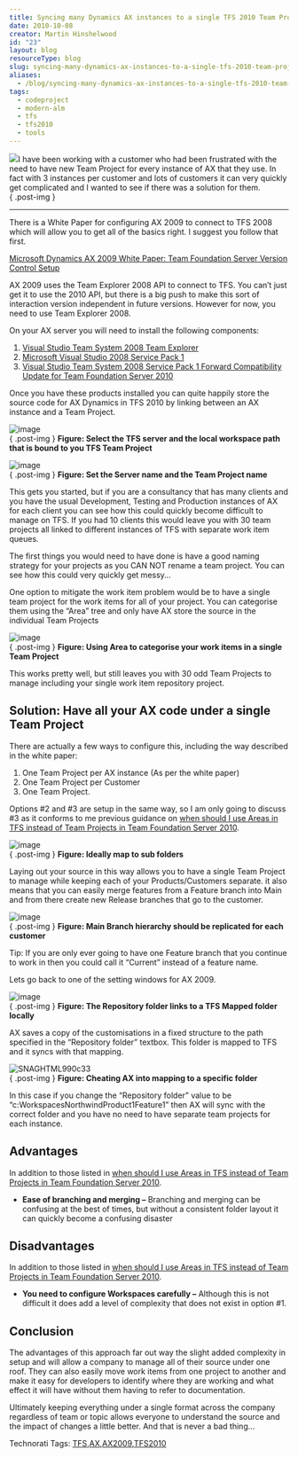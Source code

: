 ```yaml
---
title: Syncing many Dynamics AX instances to a single TFS 2010 Team Project
date: 2010-10-08
creator: Martin Hinshelwood
id: "23"
layout: blog
resourceType: blog
slug: syncing-many-dynamics-ax-instances-to-a-single-tfs-2010-team-project
aliases:
  - /blog/syncing-many-dynamics-ax-instances-to-a-single-tfs-2010-team-project
tags:
  - codeproject
  - modern-alm
  - tfs
  - tfs2010
  - tools
---
```


![](images/c51bf204-d93f-4485-9873-88fd0e8f4659.png)I have been working with a customer who had been frustrated with the need to have new Team Project for every instance of AX that they use. In fact with 3 instances per customer and lots of customers it can very quickly get complicated and I wanted to see if there was a solution for them.  
{ .post-img }

---

There is a White Paper for configuring AX 2009 to connect to TFS 2008 which will allow you to get all of the basics right. I suggest you follow that first.

[Microsoft Dynamics AX 2009 White Paper: Team Foundation Server Version Control Setup](http://www.microsoft.com/downloads/en/details.aspx?FamilyId=EFC24EDC-522E-40AA-8F36-6367ED7AB92D&displaylang=en)

AX 2009 uses the Team Explorer 2008 API to connect to TFS. You can’t just get it to use the 2010 API, but there is a big push to make this sort of interaction version independent in future versions. However for now, you need to use Team Explorer 2008.

On your AX server you will need to install the following components:

1. [Visual Studio Team System 2008 Team Explorer](http://www.microsoft.com/downloads/en/details.aspx?FamilyID=0ed12659-3d41-4420-bbb0-a46e51bfca86&displaylang=en)
2. [Microsoft Visual Studio 2008 Service Pack 1](http://www.microsoft.com/downloads/en/details.aspx?FamilyId=FBEE1648-7106-44A7-9649-6D9F6D58056E&displaylang=en)
3. [Visual Studio Team System 2008 Service Pack 1 Forward Compatibility Update for Team Foundation Server 2010](http://www.microsoft.com/downloads/en/details.aspx?FamilyID=cf13ea45-d17b-4edc-8e6c-6c5b208ec54d&displaylang=en)

Once you have these products installed you can quite happily store the source code for AX Dynamics in TFS 2010 by linking between an AX instance and a Team Project.

![image](images/849aa7d71ae4_C9AF-image_-6-6.png)  
{ .post-img }
**Figure: Select the TFS server and the local workspace path that is bound to you TFS Team Project**

![image](images/849aa7d71ae4_C9AF-image_-3-3.png)  
{ .post-img }
**Figure: Set the Server name and the Team Project name**

This gets you started, but if you are a consultancy that has many clients and you have the usual Development, Testing and Production instances of AX for each client you can see how this could quickly become difficult to manage on TFS. If you had 10 clients this would leave you with 30 team projects all linked to different instances of TFS with separate work item queues.

The first things you would need to have done is have a good naming strategy for your projects as you CAN NOT rename a team project. You can see how this could very quickly get messy…

One option to mitigate the work item problem would be to have a single team project for the work items for all of your project. You can categorise them using the “Area” tree and only have AX store the source in the individual Team Projects

![image](images/849aa7d71ae4_C9AF-image_-5-5.png)  
{ .post-img }
**Figure: Using Area to categorise your work items in a single Team Project**

This works pretty well, but still leaves you with 30 odd Team Projects to manage including your single work item repository project.

## Solution: Have all your AX code under a single Team Project

There are actually a few ways to configure this, including the way described in the white paper:

1. One Team Project per AX instance (As per the white paper)
2. One Team Project per Customer
3. One Team Project.

Options #2 and #3 are setup in the same way, so I am only going to discuss #3 as it conforms to me previous guidance on [when should I use Areas in TFS instead of Team Projects in Team Foundation Server 2010](http://blog.hinshelwood.com/hinshelm/archive/2010/03/09/when-should-i-use-areas-in-tfs-instead-of-team.aspx).

![image](images/849aa7d71ae4_C9AF-image_-1-1.png)  
{ .post-img }
**Figure: Ideally map to sub folders**

Laying out your source in this way allows you to have a single Team Project to manage while keeping each of your Products/Customers separate. it also means that you can easily merge features from a Feature branch into Main and from there create new Release branches that go to the customer.

![image](images/849aa7d71ae4_C9AF-image_-4-4.png)  
{ .post-img }
**Figure: Main Branch hierarchy should be replicated for each customer**

Tip: If you are only ever going to have one Feature branch that you continue to work in then you could call it “Current” instead of a feature name.

Lets go back to one of the setting windows for AX 2009.

![image](images/849aa7d71ae4_C9AF-image_-2-2.png)  
{ .post-img }
**Figure: The Repository folder links to a TFS Mapped folder locally**

AX saves a copy of the customisations in a fixed structure to the path specified in the “Repository folder” textbox. This folder is mapped to TFS and it syncs with that mapping.

![SNAGHTML990c33](images/849aa7d71ae4_C9AF-SNAGHTML990c33-7-7.png)  
{ .post-img }
**Figure: Cheating AX into mapping to a specific folder**

In this case if you change the “Repository folder” value to be “c:WorkspacesNorthwindProduct1Feature1” then AX will sync with the correct folder and you have no need to have separate team projects for each instance.

## Advantages

In addition to those listed in [when should I use Areas in TFS instead of Team Projects in Team Foundation Server 2010](http://blog.hinshelwood.com/hinshelm/archive/2010/03/09/when-should-i-use-areas-in-tfs-instead-of-team.aspx).

- **Ease of branching and merging –** Branching and merging can be confusing at the best of times, but without a consistent folder layout it can quickly become a confusing disaster

## Disadvantages

In addition to those listed in [when should I use Areas in TFS instead of Team Projects in Team Foundation Server 2010](http://blog.hinshelwood.com/hinshelm/archive/2010/03/09/when-should-i-use-areas-in-tfs-instead-of-team.aspx).

- **You need to configure Workspaces carefully –** Although this is not difficult it does add a level of complexity that does not exist in option #1.

## Conclusion

The advantages of this approach far out way the slight added complexity in setup and will allow a company to manage all of their source under one roof. They can also easily move work items from one project to another and make it easy for developers to identify where they are working and what effect it will have without them having to refer to documentation.

Ultimately keeping everything under a single format across the company regardless of team or topic allows everyone to understand the source and the impact of changes a little better. And that is never a bad thing…

Technorati Tags: [TFS](http://technorati.com/tags/TFS),[AX](http://technorati.com/tags/AX),[AX2009](http://technorati.com/tags/AX2009),[TFS2010](http://technorati.com/tags/TFS2010)

